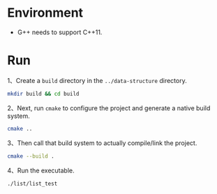# Environment

- G++ needs to support C++11.

# Run

1、Create a `build` directory in the `../data-structure` directory.

```bash
mkdir build && cd build
```

2、Next, run `cmake` to configure the project and generate a native build system.

```bash
cmake ..
```

3、Then call that build system to actually compile/link the project.

```bash
cmake --build .
```

4、Run the executable.

```bash
./list/list_test
```


